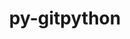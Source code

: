 ---
title: "py-gitpython"
layout: cache
categories: [package, v0.18]
meta: {"versions": ["3.1.24"], "compilers": ["gcc@=7.3.1"], "oss": ["amzn2"], "platforms": ["linux"], "targets": ["aarch64", "graviton2", "x86_64_v3", "x86_64_v4"], "stacks": ["aws-isc", "aws-isc-aarch64"], "num_specs": 8, "num_specs_by_stack": {"aws-isc": 4, "aws-isc-aarch64": 4}}
spec_details: [{"hash": "ap734katigem3hly565mip3e2diecrw6", "compiler": "gcc@=7.3.1", "versions": ["3.1.24"], "os": "amzn2", "platform": "linux", "target": "x86_64_v4", "variants": [], "stacks": ["aws-isc"], "size": "-", "tarball": "https://binaries.spack.io/releases/v0.18/build_cache/linux-amzn2-x86_64_v4/gcc-7.3.1/py-gitpython-3.1.24/linux-amzn2-x86_64_v4-gcc-7.3.1-py-gitpython-3.1.24-ap734katigem3hly565mip3e2diecrw6.spack"}, {"hash": "n4nrjenjeaoiqk7ptnnrn4lmkyfh7cu2", "compiler": "gcc@=7.3.1", "versions": ["3.1.24"], "os": "amzn2", "platform": "linux", "target": "graviton2", "variants": [], "stacks": ["aws-isc-aarch64"], "size": "-", "tarball": "https://binaries.spack.io/releases/v0.18/build_cache/linux-amzn2-graviton2/gcc-7.3.1/py-gitpython-3.1.24/linux-amzn2-graviton2-gcc-7.3.1-py-gitpython-3.1.24-n4nrjenjeaoiqk7ptnnrn4lmkyfh7cu2.spack"}, {"hash": "3pw4ljqcepjcvbiww6kwklwo7tq47boz", "compiler": "gcc@=7.3.1", "versions": ["3.1.24"], "os": "amzn2", "platform": "linux", "target": "aarch64", "variants": [], "stacks": ["aws-isc-aarch64"], "size": "-", "tarball": "https://binaries.spack.io/releases/v0.18/build_cache/linux-amzn2-aarch64/gcc-7.3.1/py-gitpython-3.1.24/linux-amzn2-aarch64-gcc-7.3.1-py-gitpython-3.1.24-3pw4ljqcepjcvbiww6kwklwo7tq47boz.spack"}, {"hash": "gas3tpk3lguzqan3uul57bhvsxjri5zh", "compiler": "gcc@=7.3.1", "versions": ["3.1.24"], "os": "amzn2", "platform": "linux", "target": "graviton2", "variants": [], "stacks": ["aws-isc-aarch64"], "size": "-", "tarball": "https://binaries.spack.io/releases/v0.18/build_cache/linux-amzn2-graviton2/gcc-7.3.1/py-gitpython-3.1.24/linux-amzn2-graviton2-gcc-7.3.1-py-gitpython-3.1.24-gas3tpk3lguzqan3uul57bhvsxjri5zh.spack"}, {"hash": "i6llnt6s5o3q47cgskvezmim226mq2lh", "compiler": "gcc@=7.3.1", "versions": ["3.1.24"], "os": "amzn2", "platform": "linux", "target": "x86_64_v3", "variants": [], "stacks": ["aws-isc"], "size": "-", "tarball": "https://binaries.spack.io/releases/v0.18/build_cache/linux-amzn2-x86_64_v3/gcc-7.3.1/py-gitpython-3.1.24/linux-amzn2-x86_64_v3-gcc-7.3.1-py-gitpython-3.1.24-i6llnt6s5o3q47cgskvezmim226mq2lh.spack"}, {"hash": "2h2k6woekijyntkeri6ynea55q4rdb6p", "compiler": "gcc@=7.3.1", "versions": ["3.1.24"], "os": "amzn2", "platform": "linux", "target": "x86_64_v4", "variants": [], "stacks": ["aws-isc"], "size": "-", "tarball": "https://binaries.spack.io/releases/v0.18/build_cache/linux-amzn2-x86_64_v4/gcc-7.3.1/py-gitpython-3.1.24/linux-amzn2-x86_64_v4-gcc-7.3.1-py-gitpython-3.1.24-2h2k6woekijyntkeri6ynea55q4rdb6p.spack"}, {"hash": "kqjqnvibujzzgl5pb676lrk5bawf2l7l", "compiler": "gcc@=7.3.1", "versions": ["3.1.24"], "os": "amzn2", "platform": "linux", "target": "aarch64", "variants": [], "stacks": ["aws-isc-aarch64"], "size": "-", "tarball": "https://binaries.spack.io/releases/v0.18/build_cache/linux-amzn2-aarch64/gcc-7.3.1/py-gitpython-3.1.24/linux-amzn2-aarch64-gcc-7.3.1-py-gitpython-3.1.24-kqjqnvibujzzgl5pb676lrk5bawf2l7l.spack"}, {"hash": "vbbnbzdbh76af73ztgysfql67t5fgqj6", "compiler": "gcc@=7.3.1", "versions": ["3.1.24"], "os": "amzn2", "platform": "linux", "target": "x86_64_v3", "variants": [], "stacks": ["aws-isc"], "size": "-", "tarball": "https://binaries.spack.io/releases/v0.18/build_cache/linux-amzn2-x86_64_v3/gcc-7.3.1/py-gitpython-3.1.24/linux-amzn2-x86_64_v3-gcc-7.3.1-py-gitpython-3.1.24-vbbnbzdbh76af73ztgysfql67t5fgqj6.spack"}]
---